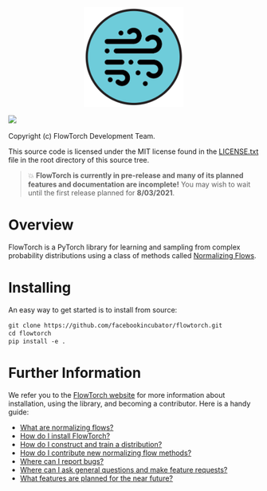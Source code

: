<p align="center"><img src="https://github.com/facebookincubator/flowtorch/raw/main/website/static/img/logo.svg" width="200rem" /></p>

[![](https://github.com/facebookincubator/flowtorch/workflows/Python%20package/badge.svg)](https://github.com/facebookincubator/flowtorch/actions?query=workflow%3A%22Python+package%22)

Copyright (c) FlowTorch Development Team.

This source code is licensed under the MIT license found in the
[LICENSE.txt](https://github.com/facebookincubator/flowtorch/blob/main/LICENSE.txt) file in the root directory of this source tree.

> :boom: **FlowTorch is currently in pre-release and many of its planned features and documentation are incomplete!** You may wish to wait until the first release planned for **8/03/2021**.

# Overview

FlowTorch is a PyTorch library for learning and sampling from complex probability distributions using a class of methods called [Normalizing Flows](https://arxiv.org/abs/1908.09257).

# Installing

An easy way to get started is to install from source:

    git clone https://github.com/facebookincubator/flowtorch.git
    cd flowtorch
    pip install -e .

# Further Information

We refer you to the [FlowTorch website](https://flowtorch.ai) for more information about installation, using the library, and becoming a contributor. Here is a handy guide:

* [What are normalizing flows?](https://flowtorch.ai/users)
* [How do I install FlowTorch?](https://flowtorch.ai/users/installation)
* [How do I construct and train a distribution?](https://flowtorch.ai/users/start)
* [How do I contribute new normalizing flow methods?](https://flowtorch.ai/dev)
* [Where can I report bugs?](https://github.com/facebookincubator/flowtorch/issues)
* [Where can I ask general questions and make feature requests?](https://github.com/facebookincubator/flowtorch/discussions)
* [What features are planned for the near future?](https://github.com/facebookincubator/flowtorch/projects)
